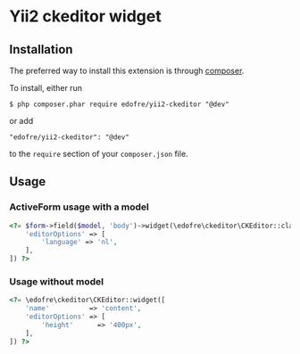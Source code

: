 # Yii2 ckeditor widget

## Installation

The preferred way to install this extension is through [composer](http://getcomposer.org/download/).

To install, either run

```
$ php composer.phar require edofre/yii2-ckeditor "@dev"
```

or add

```
"edofre/yii2-ckeditor": "@dev"
```

to the ```require``` section of your `composer.json` file.

## Usage

### ActiveForm usage with a model

```php
<?= $form->field($model, 'body')->widget(\edofre\ckeditor\CKEditor::className(), [
    'editorOptions' => [
        'language' => 'nl',
    ],
]) ?>
```

### Usage without model

```php
<?= \edofre\ckeditor\CKEditor::widget([
    'name'          => 'content',
    'editorOptions' => [
        'height'      => '400px',
    ],
]) ?>
```